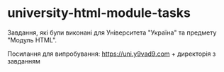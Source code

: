 # university-html-module-tasks
Завдання, які були виконані для Університета "Україна" та предмету "Модуль HTML".

Посилання для випробування: https://uni.y9vad9.com + директорія з завданням